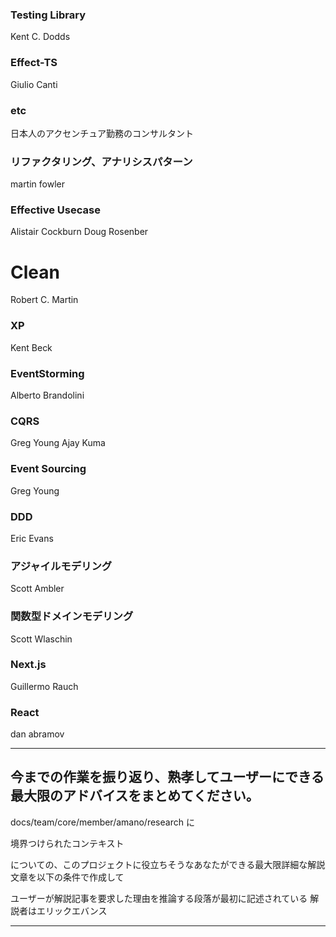 ### Testing Library

Kent C. Dodds

### Effect-TS

Giulio Canti

### etc

日本人のアクセンチュア勤務のコンサルタント

### リファクタリング、アナリシスパターン

martin fowler

### Effective Usecase

Alistair Cockburn
Doug Rosenber

# Clean

Robert C. Martin

### XP

Kent Beck

### EventStorming

Alberto Brandolini

### CQRS

Greg Young
Ajay Kuma

### Event Sourcing

Greg Young

### DDD

Eric Evans

### アジャイルモデリング

Scott Ambler

### 関数型ドメインモデリング

Scott Wlaschin

### Next.js

Guillermo Rauch

### React

dan abramov

---

## 今までの作業を振り返り、熟孝してユーザーにできる最大限のアドバイスをまとめてください。

docs/team/core/member/amano/research に

境界つけられたコンテキスト

についての、このプロジェクトに役立ちそうなあなたができる最大限詳細な解説文章を以下の条件で作成して

ユーザーが解説記事を要求した理由を推論する段落が最初に記述されている
解説者はエリックエバンス

---
